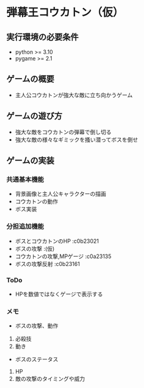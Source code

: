 # 弾幕王コウカトン（仮）

## 実行環境の必要条件
* python >= 3.10
* pygame >= 2.1

## ゲームの概要
* 主人公コウカトンが強大な敵に立ち向かうゲーム

## ゲームの遊び方
* 強大な敵をコウカトンの弾幕で倒し切る
* 強大な敵の様々なギミックを搔い潜ってボスを倒せ

## ゲームの実装
### 共通基本機能
* 背景画像と主人公キャラクターの描画
* コウカトンの動作
* ボス実装

### 分担追加機能
* ボスとコウカトンのHP   :c0b23021
* ボスの攻撃 :(仮)
* コウカトンの攻撃,MPゲージ :c0a23135
* ボスの攻撃反射 :c0b23161

### ToDo
* HPを数値ではなくゲージで表示する

### メモ
* ボスの攻撃、動作
1. 必殺技
2. 動き
* ボスのステータス
1. HP
2. 敵の攻撃のタイミングや威力

